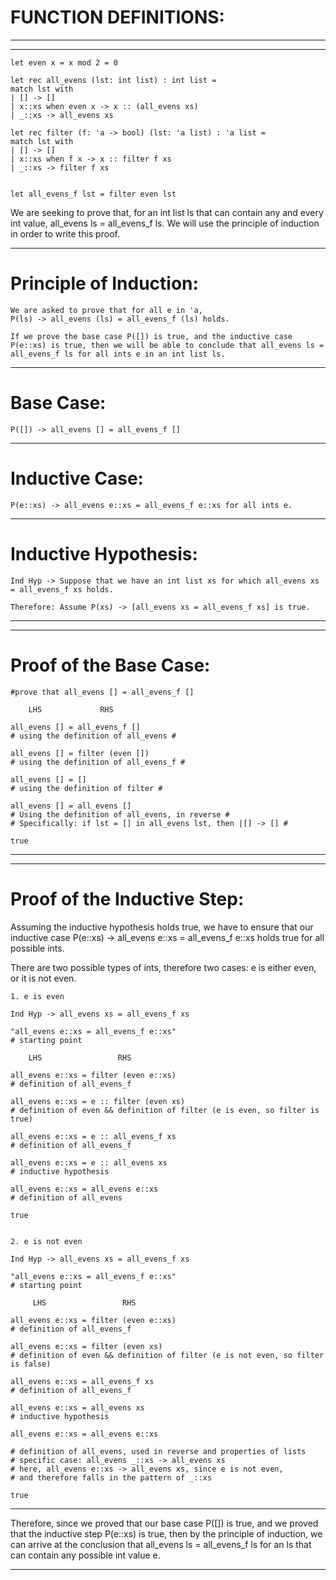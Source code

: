 # FUNCTION DEFINITIONS:
______________________________________________________________________________________________________________
____________________________________________________________________________________________________________

    let even x = x mod 2 = 0
            
    let rec all_evens (lst: int list) : int list =
    match lst with
    | [] -> []
    | x::xs when even x -> x :: (all_evens xs)
    | _::xs -> all_evens xs

    let rec filter (f: 'a -> bool) (lst: 'a list) : 'a list =
    match lst with
    | [] -> []
    | x::xs when f x -> x :: filter f xs
    | _::xs -> filter f xs


    let all_evens_f lst = filter even lst

We are seeking to prove that, for an int list ls that can contain any and every int value, all_evens ls = all_evens_f ls. We will use the principle of induction in order to write this proof. 
______________________________________________________________________________________________________________

# Principle of Induction: 
    
    We are asked to prove that for all e in 'a, 
    P(ls) -> all_evens (ls) = all_evens_f (ls) holds.

    If we prove the base case P([]) is true, and the inductive case P(e::xs) is true, then we will be able to conclude that all_evens ls = all_evens_f ls for all ints e in an int list ls.

______________________________________________________________________________________________________________

# Base Case: 
    
    P([]) -> all_evens [] = all_evens_f []

______________________________________________________________________________________________________________

# Inductive Case: 

    P(e::xs) -> all_evens e::xs = all_evens_f e::xs for all ints e.
______________________________________________________________________________________________________________

# Inductive Hypothesis:
    
    Ind Hyp -> Suppose that we have an int list xs for which all_evens xs = all_evens_f xs holds.
    
    Therefore: Assume P(xs) -> [all_evens xs = all_evens_f xs] is true.

______________________________________________________________________________________________________________
____________________________________________________________________________________________________________

# Proof of the Base Case: 

    #prove that all_evens [] = all_evens_f []

        LHS             RHS

    all_evens [] = all_evens_f [] 
    # using the definition of all_evens #

    all_evens [] = filter (even []) 
    # using the definition of all_evens_f #

    all_evens [] = []  
    # using the definition of filter #

    all_evens [] = all_evens []  
    # Using the definition of all_evens, in reverse #
    # Specifically: if lst = [] in all_evens lst, then |[] -> [] #

    true

______________________________________________________________________________________________________________
____________________________________________________________________________________________________________


# Proof of the Inductive Step: 

Assuming the inductive hypothesis holds true, we have to ensure that our inductive case P(e::xs) ->
all_evens e::xs = all_evens_f e::xs holds true for all possible ints.

There are two possible types of ints, therefore two cases: e is either even, or it is not even.

    1. e is even
    
    Ind Hyp -> all_evens xs = all_evens_f xs

    "all_evens e::xs = all_evens_f e::xs"   
    # starting point

        LHS                 RHS

    all_evens e::xs = filter (even e::xs)   
    # definition of all_evens_f

    all_evens e::xs = e :: filter (even xs)     
    # definition of even && definition of filter (e is even, so filter is true)

    all_evens e::xs = e :: all_evens_f xs     
    # definition of all_evens_f

    all_evens e::xs = e :: all_evens xs       
    # inductive hypothesis

    all_evens e::xs = all_evens e::xs       
    # definition of all_evens

    true
   

    2. e is not even

    Ind Hyp -> all_evens xs = all_evens_f xs

    "all_evens e::xs = all_evens_f e::xs"   
    # starting point

         LHS                 RHS

    all_evens e::xs = filter (even e::xs)   
    # definition of all_evens_f

    all_evens e::xs = filter (even xs)     
    # definition of even && definition of filter (e is not even, so filter is false)
                                                                                                    
    all_evens e::xs = all_evens_f xs     
    # definition of all_evens_f

    all_evens e::xs = all_evens xs       
    # inductive hypothesis

    all_evens e::xs = all_evens e::xs         
    
    # definition of all_evens, used in reverse and properties of lists
    # specific case: all_evens _::xs -> all_evens xs
    # here, all_evens e::xs -> all_evens xs, since e is not even, 
    # and therefore falls in the pattern of _::xs

    true 

______________________________________________________________________________________________________________

Therefore, since we proved that our base case P([]) is true, and we proved that the 
inductive step P(e::xs) is true, then by the principle of induction, we can arrive at the conclusion that all_evens ls = all_evens_f ls for an ls that can contain any possible int value e.
______________________________________________________________________________________________________________
